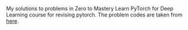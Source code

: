 My solutions to problems in Zero to Mastery Learn PyTorch for Deep Learning course for revising pytorch. The problem codes are taken from [here](https://github.com/mrdbourke/pytorch-deep-learning/tree/main/extras/exercises).
